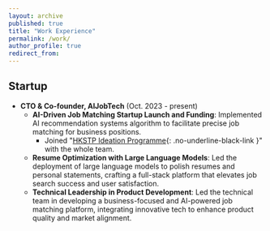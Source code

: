```yaml
---
layout: archive
published: true
title: "Work Experience"
permalink: /work/
author_profile: true
redirect_from:
---
```


## Startup

* **CTO & Co-founder, AIJobTech** (Oct. 2023 - present)
  * **AI-Driven Job Matching Startup Launch and Funding**: Implemented AI recommendation systems algorithm to facilitate precise job matching for business positions.
      * Joined "[HKSTP Ideation Programme](https://www.hkstp.org/what-we-offer/incubation-acceleration-elite/ideation/){: .no-underline-black-link }" with the whole team.
  * **Resume Optimization with Large Language Models**: Led the deployment of large language models to polish resumes and personal statements, crafting a full-stack platform that elevates job search success and user satisfaction.
  * **Technical Leadership in Product Development**: Led the technical team in developing a business-focused and AI-powered job matching platform, integrating innovative tech to enhance product quality and market alignment.
